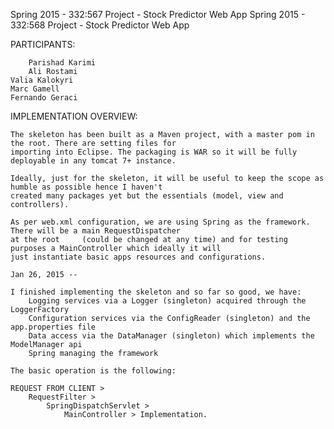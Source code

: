 
Spring 2015 - 332:567 Project - Stock Predictor Web App
Spring 2015 - 332:568 Project - Stock Predictor Web App


PARTICIPANTS:
	
      	Parishad Karimi
      	Ali Rostami
	Valia Kalokyri
	Marc Gamell
	Fernando Geraci
		
IMPLEMENTATION OVERVIEW:

	The skeleton has been built as a Maven project, with a master pom in the root. There are setting files for
	importing into Eclipse. The packaging is WAR so it will be fully deployable in any tomcat 7+ instance.
	
	Ideally, just for the skeleton, it will be useful to keep the scope as humble as possible hence I haven't
	created many packages yet but the essentials (model, view and controllers).
	
	As per web.xml configuration, we are using Spring as the framework. There will be a main RequestDispatcher 
	at the root 	(could be changed at any time) and for testing purposes a MainController which ideally it will 
	just instantiate basic apps resources and configurations.
	
	Jan 26, 2015 --
	
	I finished implementing the skeleton and so far so good, we have:
		Logging services via a Logger (singleton) acquired through the LoggerFactory
		Configuration services via the ConfigReader (singleton) and the app.properties file
		Data access via the DataManager (singleton) which implements the ModelManager api
		Spring managing the framework
	
	The basic operation is the following:
	
	REQUEST FROM CLIENT >
		RequestFilter >
			SpringDispatchServlet >
				MainController > Implementation.
